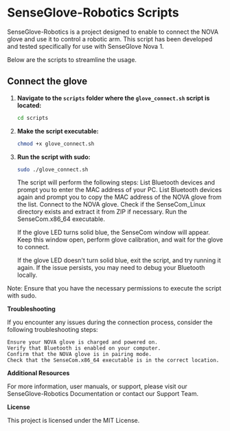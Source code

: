 # SenseGlove-Robotics Scripts

SenseGlove-Robotics is a project designed to enable to connect the NOVA glove and use it to control a robotic arm. This script has been developed and tested specifically for use with SenseGlove Nova 1.

Below are the scripts to streamline the usage.

## Connect the glove

1. **Navigate to the `scripts` folder where the `glove_connect.sh` script is located:**

    ```bash
    cd scripts
    ```

2. **Make the script executable:**

    ```bash
    chmod +x glove_connect.sh
    ```

3. **Run the script with sudo:**

    ```bash
    sudo ./glove_connect.sh
    ```

    The script will perform the following steps:
        List Bluetooth devices and prompt you to enter the MAC address of your PC.
        List Bluetooth devices again and prompt you to copy the MAC address of the NOVA glove from the list.
        Connect to the NOVA glove.
        Check if the SenseCom_Linux directory exists and extract it from ZIP if necessary.
        Run the SenseCom.x86_64 executable.

    If the glove LED turns solid blue, the SenseCom window will appear. Keep this window open, perform glove calibration, and wait for the glove to connect.

    If the glove LED doesn't turn solid blue, exit the script, and try running it again. If the issue persists, you may need to debug your Bluetooth locally.

Note: Ensure that you have the necessary permissions to execute the script with sudo.

**Troubleshooting**

If you encounter any issues during the connection process, consider the following troubleshooting steps:

    Ensure your NOVA glove is charged and powered on.
    Verify that Bluetooth is enabled on your computer.
    Confirm that the NOVA glove is in pairing mode.
    Check that the SenseCom.x86_64 executable is in the correct location.

**Additional Resources**

For more information, user manuals, or support, please visit our SenseGlove-Robotics Documentation or contact our Support Team.

**License**

This project is licensed under the MIT License.